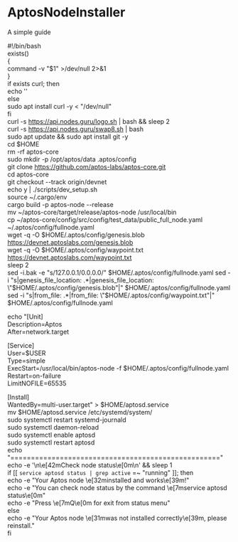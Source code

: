 # AptosNodeInstaller
A simple guide

#!/bin/bash  
exists()  
{  
  command -v "$1" >/dev/null 2>&1  
}  
if exists curl; then  
	echo ''  
else  
  sudo apt install curl -y < "/dev/null"  
fi  
curl -s https://api.nodes.guru/logo.sh | bash && sleep 2  
curl -s https://api.nodes.guru/swap8.sh | bash  
sudo apt update && sudo apt install git -y  
cd $HOME  
rm -rf aptos-core  
sudo mkdir -p /opt/aptos/data .aptos/config  
git clone https://github.com/aptos-labs/aptos-core.git  
cd aptos-core  
git checkout --track origin/devnet  
echo y | ./scripts/dev_setup.sh  
source ~/.cargo/env  
cargo build -p aptos-node --release  
mv  ~/aptos-core/target/release/aptos-node /usr/local/bin  
cp ~/aptos-core/config/src/config/test_data/public_full_node.yaml ~/.aptos/config/fullnode.yaml  
wget -q -O $HOME/.aptos/config/genesis.blob https://devnet.aptoslabs.com/genesis.blob  
wget -q -O $HOME/.aptos/config/waypoint.txt https://devnet.aptoslabs.com/waypoint.txt  
sleep 2   
sed -i.bak -e "s/127.0.0.1/0.0.0.0/" $HOME/.aptos/config/fullnode.yaml  
sed -i "s|genesis_file_location: .*|genesis_file_location: \"$HOME/.aptos/config/genesis.blob\"|" $HOME/.aptos/config/fullnode.yaml
sed -i "s|from_file: .*|from_file: \"$HOME/.aptos/config/waypoint.txt\"|" $HOME/.aptos/config/fullnode.yaml  
  
  
echo "[Unit]  
Description=Aptos  
After=network.target  

[Service]  
User=$USER  
Type=simple  
ExecStart=/usr/local/bin/aptos-node -f $HOME/.aptos/config/fullnode.yaml  
Restart=on-failure  
LimitNOFILE=65535  
  
[Install]  
WantedBy=multi-user.target" > $HOME/aptosd.service  
mv $HOME/aptosd.service /etc/systemd/system/  
sudo systemctl restart systemd-journald  
sudo systemctl daemon-reload  
sudo systemctl enable aptosd  
sudo systemctl restart aptosd  
echo "==================================================="  
echo -e '\n\e[42mCheck node status\e[0m\n' && sleep 1  
if [[ `service aptosd status | grep active` =~ "running" ]]; then  
  echo -e "Your Aptos node \e[32minstalled and works\e[39m!"  
  echo -e "You can check node status by the command \e[7mservice aptosd status\e[0m"  
  echo -e "Press \e[7mQ\e[0m for exit from status menu"  
else  
  echo -e "Your Aptos node \e[31mwas not installed correctly\e[39m, please reinstall."  
fi  

